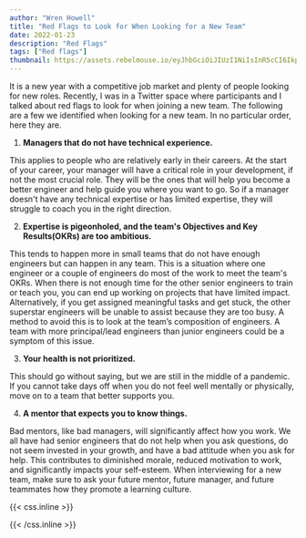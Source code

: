 ```yaml
---
author: "Wren Howell"
title: "Red Flags to Look for When Looking for a New Team"
date: 2022-01-23
description: "Red Flags"
tags: ["Red flags"]
thumbnail: https://assets.rebelmouse.io/eyJhbGciOiJIUzI1NiIsInR5cCI6IkpXVCJ9.eyJpbWFnZSI6Imh0dHBzOi8vYXNzZXRzLnJibC5tcy8yNzY2MjExNC9vcmlnaW4uanBnIiwiZXhwaXJlc19hdCI6MTY0NTc5NDYxMH0.hbrqXzoQ65ptdRehkG47NINls3X6FBXAB3Nka4g33G0/img.jpg?width=1200&coordinates=0%2C456%2C0%2C457&height=600
---
```

It is a new year with a competitive job market and plenty of people looking for new roles. Recently, I was in a Twitter space where participants and I talked about red flags to look for when joining a new team. The following are a few we identified when looking for a new team. In no particular order, here they are.

1) **Managers that do not have technical experience.**

This applies to people who are relatively early in their careers. At the start of your career, your manager will have a critical role in your development, if not the most crucial role. They will be the ones that will help you become a better engineer and help guide you where you want to go. So if a manager doesn't have any technical expertise or has limited expertise, they will struggle to coach you in the right direction. 

2) **Expertise is pigeonholed, and the team's Objectives and Key Results(OKRs) are too ambitious.**

This tends to happen more in small teams that do not have enough engineers but can happen in any team. This is a situation where one engineer or a couple of engineers do most of the work to meet the team's OKRs. When there is not enough time for the other senior engineers to train or teach you, you can end up working on projects that have limited impact. Alternatively, if you get assigned meaningful tasks and get stuck, the other superstar engineers will be unable to assist because they are too busy. A method to avoid this is to look at the team’s composition of engineers. A team with more principal/lead engineers than junior engineers could be a symptom of this issue. 

3) **Your health is not prioritized.** 

This should go without saying, but we are still in the middle of a pandemic. If you cannot take days off when you do not feel well mentally or physically, move on to a team that better supports you. 

4) **A mentor that expects you to know things.**

Bad mentors, like bad managers, will significantly affect how you work. We all have had senior engineers that do not help when you ask questions, do not seem invested in your growth, and have a bad attitude when you ask for help. This contributes to diminished morale, reduced motivation to work, and significantly impacts your self-esteem. When interviewing for a new team, make sure to ask your future mentor, future manager, and future teammates how they promote a learning culture.

{{< css.inline >}}

<style>
.emojify {
	font-family: Apple Color Emoji, Segoe UI Emoji, NotoColorEmoji, Segoe UI Symbol, Android Emoji, EmojiSymbols;
	font-size: 2rem;
	vertical-align: middle;
}
@media screen and (max-width:650px) {
  .nowrap {
    display: block;
    margin: 25px 0;
  }
}
</style>

{{< /css.inline >}}
